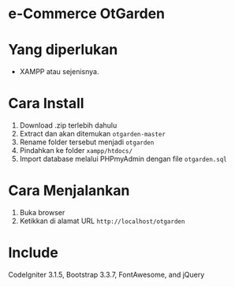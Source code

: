 # e-Commerce OtGarden

# Yang diperlukan
- XAMPP atau sejenisnya.

# Cara Install
1. Download .zip terlebih dahulu
2. Extract dan akan ditemukan `otgarden-master`
3. Rename folder tersebut menjadi `otgarden`
4. Pindahkan ke folder `xampp/htdocs/`
5. Import database melalui PHPmyAdmin dengan file `otgarden.sql`

# Cara Menjalankan
1. Buka browser
2. Ketikkan di alamat URL `http://localhost/otgarden`

# Include
CodeIgniter 3.1.5, Bootstrap 3.3.7, FontAwesome, and jQuery